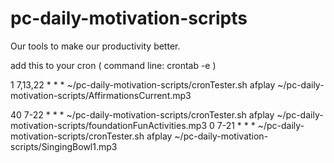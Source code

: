 # pc-daily-motivation-scripts
Our tools to make our productivity better.


add this to your cron  ( command line:  crontab -e  )



1 7,13,22 * * * ~/pc-daily-motivation-scripts/cronTester.sh afplay ~/pc-daily-motivation-scripts/AffirmationsCurrent.mp3

40 7-22 * * * ~/pc-daily-motivation-scripts/cronTester.sh afplay ~/pc-daily-motivation-scripts/foundationFunActivities.mp3
0 7-21 * * * ~/pc-daily-motivation-scripts/cronTester.sh afplay ~/pc-daily-motivation-scripts/SingingBowl1.mp3
